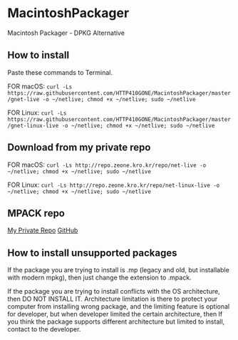 # MacintoshPackager
Macintosh Packager - DPKG Alternative

## How to install
Paste these commands to Terminal.

FOR macOS: 
```curl -Ls https://raw.githubusercontent.com/HTTP410GONE/MacintoshPackager/master/gnet-live -o ~/netlive; chmod +x ~/netlive; sudo ~/netlive```

FOR Linux: 
```curl -Ls https://raw.githubusercontent.com/HTTP410GONE/MacintoshPackager/master/gnet-linux-live -o ~/netlive; chmod +x ~/netlive; sudo ~/netlive```


## Download from my private repo

FOR macOS: 
```curl -Ls http://repo.zeone.kro.kr/repo/net-live -o ~/netlive; chmod +x ~/netlive; sudo ~/netlive```

FOR Linux: 
```curl -Ls http://repo.zeone.kro.kr/repo/net-linux-live -o ~/netlive; chmod +x ~/netlive; sudo ~/netlive```


## MPACK repo
[My Private Repo](http://repo.zeone.kro.kr/repo)
[GitHub](https://github.com/HTTP410GONE/Macintosh-Packages)


## How to install unsupported packages
If the package you are trying to install is .mp (legacy and old, but installable with modern mpkg), then just change the extension to .mpack.

If the package you are trying to install conflicts with the OS architecture, then DO NOT INSTALL IT. Architecture limitation is there to protect your computer from installing wrong package, and the limiting feature is optional for developer, but when developer limited the certain architecture, then If you think the package supports different architecture but limited to install, contact to the developer.
